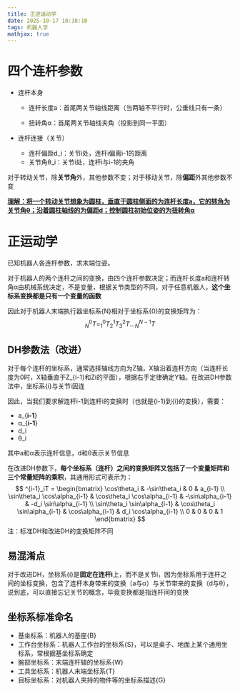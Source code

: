 ```yaml
---
title: 正逆运动学
date: 2025-10-17 10:38:10
tags: 机器人学
mathjax: true
---
```


# 四个连杆参数

* 连杆本身

  * 连杆长度a：首尾两关节轴线距离（当两轴不平行时，公垂线只有一条）

  * 扭转角α：首尾两关节轴线夹角（投影到同一平面）

* 连杆连接（关节）

  * 连杆偏距d_i：关节i处，连杆i偏离i-1的距离
  * 关节角θ_i：关节i处，连杆i与i-1的夹角

对于转动关节，除**关节角**外，其他参数不变；对于移动关节，除**偏距**外其他参数不变

<u>**理解：将一个转动关节想象为圆柱，垂直于圆柱侧面的为连杆长度a，它的转角为关节角θ；沿着圆柱轴线的为偏距d；控制圆柱初始位姿的为扭转角α**</u>

# 正运动学

已知机器人各连杆参数，求末端位姿。

对于机器人的两个连杆之间的变换，由四个连杆参数决定；而连杆长度a和连杆转角α由机械系统决定，不是变量，根据关节类型的不同，对于任意机器人，**这个坐标系变换都是只有一个变量的函数**

因此对于机器人末端执行器坐标系{N}相对于坐标系{0}的变换矩阵为：
$$
^0_NT=^0_1T^1_2T^2_3T...^{N-1}_NT
$$

## DH参数法（改进）

对于每个连杆的坐标系，通常选择轴线方向为Z轴，X轴沿着连杆方向（当连杆长度为0时，X轴垂直于Z_{i-1}和Zi的平面），根据右手定律确定Y轴。在改进DH参数法中，坐标系{i}与关节i固连

因此，当我们要求解连杆i-1到连杆i的变换时（也就是{i-1}到{i}的变换），需要：

* a_{**i-1**}
* α_{**i-1**}
* d_i
* θ_i

其中a和α表示连杆信息，d和θ表示关节信息

在改进DH参数下，**每个坐标系（连杆）之间的变换矩阵又包括了一个变量矩阵和三个常量矩阵的乘积**，其通用形式可表示为：
$$
^{i-1}_iT = 
\begin{bmatrix}
\cos\theta_i & -\sin\theta_i & 0 & a_{i-1} \\
\sin\theta_i \cos\alpha_{i-1} & \cos\theta_i \cos\alpha_{i-1} & -\sin\alpha_{i-1} & -d_i \sin\alpha_{i-1} \\
\sin\theta_i \sin\alpha_{i-1} & \cos\theta_i \sin\alpha_{i-1} & \cos\alpha_{i-1} & d_i \cos\alpha_{i-1} \\
0 & 0 & 0 & 1
\end{bmatrix}
$$
注：标准DH和改进DH的变换矩阵不同

## 易混淆点

对于改进DH，坐标系{i}是**固定在连杆i**上，而不是关节i，因为坐标系用于连杆之间的坐标变换，包含了连杆本身带来的变换（a与α）与关节带来的变换（d与θ），说到底，可以直接忘记关节的概念，毕竟变换都是指连杆间的变换

## 坐标系标准命名

* 基坐标系：机器人的基座{B}
* 工作台坐标系：机器人工作台的坐标系{S}，可以是桌子、地面上某个通用坐标系，常根据基坐标系确定
* 腕部坐标系：末端连杆轴的坐标系{W}
* 工具坐标系：机器人末端坐标系{T}
* 目标坐标系：对机器人夹持的物件等的坐标系描述{G}
